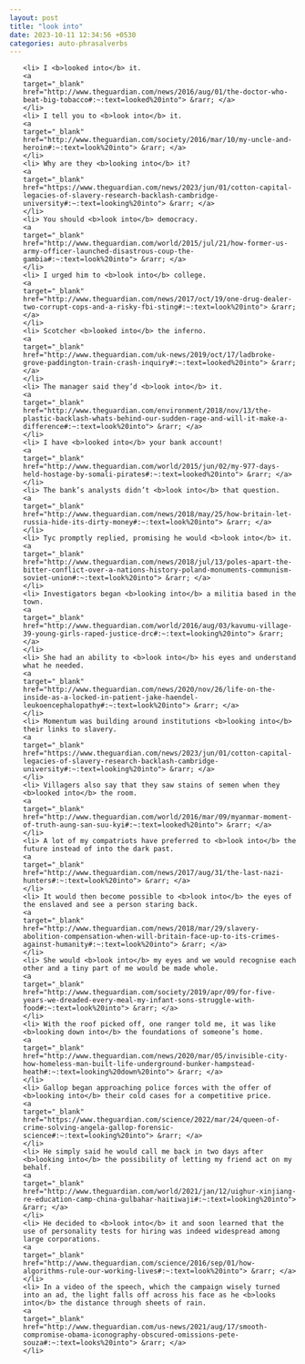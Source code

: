 ```yaml
---
layout: post
title: "look into"
date: 2023-10-11 12:34:56 +0530
categories: auto-phrasalverbs
---
```

<ol>

    <li> I <b>looked into</b> it.
    <a 
    target="_blank" 
    href="http://www.theguardian.com/news/2016/aug/01/the-doctor-who-beat-big-tobacco#:~:text=looked%20into"> &rarr; </a>
    </li>
    <li> I tell you to <b>look into</b> it.
    <a 
    target="_blank" 
    href="http://www.theguardian.com/society/2016/mar/10/my-uncle-and-heroin#:~:text=look%20into"> &rarr; </a>
    </li>
    <li> Why are they <b>looking into</b> it?
    <a 
    target="_blank" 
    href="https://www.theguardian.com/news/2023/jun/01/cotton-capital-legacies-of-slavery-research-backlash-cambridge-university#:~:text=looking%20into"> &rarr; </a>
    </li>
    <li> You should <b>look into</b> democracy.
    <a 
    target="_blank" 
    href="http://www.theguardian.com/world/2015/jul/21/how-former-us-army-officer-launched-disastrous-coup-the-gambia#:~:text=look%20into"> &rarr; </a>
    </li>
    <li> I urged him to <b>look into</b> college.
    <a 
    target="_blank" 
    href="http://www.theguardian.com/news/2017/oct/19/one-drug-dealer-two-corrupt-cops-and-a-risky-fbi-sting#:~:text=look%20into"> &rarr; </a>
    </li>
    <li> Scotcher <b>looked into</b> the inferno.
    <a 
    target="_blank" 
    href="http://www.theguardian.com/uk-news/2019/oct/17/ladbroke-grove-paddington-train-crash-inquiry#:~:text=looked%20into"> &rarr; </a>
    </li>
    <li> The manager said they’d <b>look into</b> it.
    <a 
    target="_blank" 
    href="http://www.theguardian.com/environment/2018/nov/13/the-plastic-backlash-whats-behind-our-sudden-rage-and-will-it-make-a-difference#:~:text=look%20into"> &rarr; </a>
    </li>
    <li> I have <b>looked into</b> your bank account!
    <a 
    target="_blank" 
    href="http://www.theguardian.com/world/2015/jun/02/my-977-days-held-hostage-by-somali-pirates#:~:text=looked%20into"> &rarr; </a>
    </li>
    <li> The bank’s analysts didn’t <b>look into</b> that question.
    <a 
    target="_blank" 
    href="http://www.theguardian.com/news/2018/may/25/how-britain-let-russia-hide-its-dirty-money#:~:text=look%20into"> &rarr; </a>
    </li>
    <li> Tyc promptly replied, promising he would <b>look into</b> it.
    <a 
    target="_blank" 
    href="http://www.theguardian.com/news/2018/jul/13/poles-apart-the-bitter-conflict-over-a-nations-history-poland-monuments-communism-soviet-union#:~:text=look%20into"> &rarr; </a>
    </li>
    <li> Investigators began <b>looking into</b> a militia based in the town.
    <a 
    target="_blank" 
    href="http://www.theguardian.com/world/2016/aug/03/kavumu-village-39-young-girls-raped-justice-drc#:~:text=looking%20into"> &rarr; </a>
    </li>
    <li> She had an ability to <b>look into</b> his eyes and understand what he needed.
    <a 
    target="_blank" 
    href="http://www.theguardian.com/news/2020/nov/26/life-on-the-inside-as-a-locked-in-patient-jake-haendel-leukoencephalopathy#:~:text=look%20into"> &rarr; </a>
    </li>
    <li> Momentum was building around institutions <b>looking into</b> their links to slavery.
    <a 
    target="_blank" 
    href="https://www.theguardian.com/news/2023/jun/01/cotton-capital-legacies-of-slavery-research-backlash-cambridge-university#:~:text=looking%20into"> &rarr; </a>
    </li>
    <li> Villagers also say that they saw stains of semen when they <b>looked into</b> the room.
    <a 
    target="_blank" 
    href="http://www.theguardian.com/world/2016/mar/09/myanmar-moment-of-truth-aung-san-suu-kyi#:~:text=looked%20into"> &rarr; </a>
    </li>
    <li> A lot of my compatriots have preferred to <b>look into</b> the future instead of into the dark past.
    <a 
    target="_blank" 
    href="http://www.theguardian.com/news/2017/aug/31/the-last-nazi-hunters#:~:text=look%20into"> &rarr; </a>
    </li>
    <li> It would then become possible to <b>look into</b> the eyes of the enslaved and see a person staring back.
    <a 
    target="_blank" 
    href="http://www.theguardian.com/news/2018/mar/29/slavery-abolition-compensation-when-will-britain-face-up-to-its-crimes-against-humanity#:~:text=look%20into"> &rarr; </a>
    </li>
    <li> She would <b>look into</b> my eyes and we would recognise each other and a tiny part of me would be made whole.
    <a 
    target="_blank" 
    href="http://www.theguardian.com/society/2019/apr/09/for-five-years-we-dreaded-every-meal-my-infant-sons-struggle-with-food#:~:text=look%20into"> &rarr; </a>
    </li>
    <li> With the roof picked off, one ranger told me, it was like <b>looking down into</b> the foundations of someone’s home.
    <a 
    target="_blank" 
    href="http://www.theguardian.com/news/2020/mar/05/invisible-city-how-homeless-man-built-life-underground-bunker-hampstead-heath#:~:text=looking%20down%20into"> &rarr; </a>
    </li>
    <li> Gallop began approaching police forces with the offer of <b>looking into</b> their cold cases for a competitive price.
    <a 
    target="_blank" 
    href="https://www.theguardian.com/science/2022/mar/24/queen-of-crime-solving-angela-gallop-forensic-science#:~:text=looking%20into"> &rarr; </a>
    </li>
    <li> He simply said he would call me back in two days after <b>looking into</b> the possibility of letting my friend act on my behalf.
    <a 
    target="_blank" 
    href="http://www.theguardian.com/world/2021/jan/12/uighur-xinjiang-re-education-camp-china-gulbahar-haitiwaji#:~:text=looking%20into"> &rarr; </a>
    </li>
    <li> He decided to <b>look into</b> it and soon learned that the use of personality tests for hiring was indeed widespread among large corporations.
    <a 
    target="_blank" 
    href="http://www.theguardian.com/science/2016/sep/01/how-algorithms-rule-our-working-lives#:~:text=look%20into"> &rarr; </a>
    </li>
    <li> In a video of the speech, which the campaign wisely turned into an ad, the light falls off across his face as he <b>looks into</b> the distance through sheets of rain.
    <a 
    target="_blank" 
    href="http://www.theguardian.com/us-news/2021/aug/17/smooth-compromise-obama-iconography-obscured-omissions-pete-souza#:~:text=looks%20into"> &rarr; </a>
    </li>
